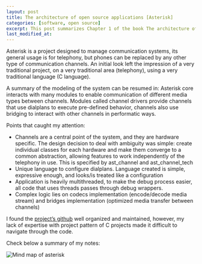 ```yaml
---
layout: post
title: The architecture of open source applications [Asterisk]
categories: [software, open source]
excerpt: This post summarizes Chapter 1 of the book The architecture of open source applications - Vol I
last_modified_at:
---
```



Asterisk is a project designed to manage communication systems, its general usage is for telephony, but phones can be replaced by any other type of communication channels. An initial look left the impression of a very traditional project, on a very traditional area (telephony), using a very traditional language (C language).

A summary of the modeling of the system can be resumed in: Asterisk core interacts with many modules to enable communication of different media types between channels. Modules called channel drivers provide channels that use dialplans to execute pre-defined behavior, channels also use bridging to interact with other channels in performatic ways.

Points that caught my attention:
- Channels are a central point of the system, and they are hardware specific. The design decision to deal with ambiguity was simple: create individual classes for each hardware and make them converge to a common abstraction, allowing features to work independently of the telephony in use. This is specified by ast_channel and ast_channel_tech
- Unique language to configure dialplans. Language created is simple, expressive enough, and looks/is treated like a configuration
- Application is heavily multithreaded, to make the debug process easier, all code that uses threads passes through debug wrappers.
- Complex logic lies on codecs implementation (encode/decode media stream) and bridges implementation (optimized media transfer between channels)

I found the [project’s github](https://github.com/asterisk/asterisk) well organized and maintained, however, my lack of expertise with project pattern of C projects made it difficult to navigate through the code.

Check below a summary of my notes:

<img
 src="/images/2022-08-06-architecture-open-source-asterisk/asterisk.png" alt="Mind map of asterisk"
 title="Mind map of asterisk"
/>
